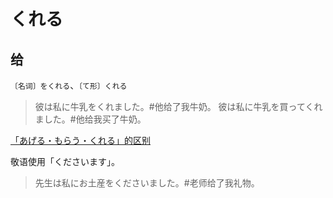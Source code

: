 # くれる

## 给

`〔名词〕をくれる`、`〔て形〕くれる`

> 彼は私に牛乳をくれました。#他给了我牛奶。
> 彼は私に牛乳を買ってくれました。#他给我买了牛奶。

[「あげる・もらう・くれる」的区别](../grammar/diff#あげるもらうくれる)

敬语使用「くださいます」。

> 先生は私にお土産をくださいました。#老师给了我礼物。
